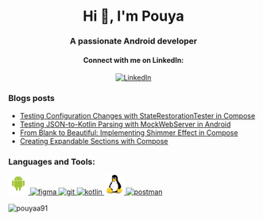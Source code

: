 <h1 align="center">Hi 👋, I'm Pouya</h1>
<h3 align="center">A passionate Android developer</h3>

<h4 align="center">Connect with me on LinkedIn:</h4>
<p align="center">
  <a href="https://www.linkedin.com/in/pouya-mazloumpour/">
    <img src="https://img.icons8.com/color/48/000000/linkedin.png" alt="LinkedIn" width="30" height="30"/>
  </a>
</p>

### Blogs posts
- [Testing Configuration Changes with StateRestorationTester in Compose](https://medium.com/@mazloumpour.pouya/testing-configuration-changes-with-staterestorationtester-in-compose-e525a19278b6)
- [Testing JSON-to-Kotlin Parsing with MockWebServer in Android](https://medium.com/@mazloumpour.pouya/testing-json-to-kotlin-parsing-with-mockwebserver-in-android-2a04ea3c49a1)
- [From Blank to Beautiful: Implementing Shimmer Effect in Compose](https://medium.com/@mazloumpour.pouya/from-blank-to-beautiful-implementing-shimmer-effect-in-compose-909c151310f1)
- [Creating Expandable Sections with Compose](https://medium.com/@mazloumpour.pouya/creating-expandable-sections-with-compose-c0e827fb6910)

<h3 align="left">Languages and Tools:</h3>
<p align="left"> <a href="https://developer.android.com" target="_blank" rel="noreferrer"> <img src="https://raw.githubusercontent.com/devicons/devicon/master/icons/android/android-original-wordmark.svg" alt="android" width="40" height="40"/> </a> <a href="https://www.figma.com/" target="_blank" rel="noreferrer"> <img src="https://www.vectorlogo.zone/logos/figma/figma-icon.svg" alt="figma" width="40" height="40"/> </a> <a href="https://git-scm.com/" target="_blank" rel="noreferrer"> <img src="https://www.vectorlogo.zone/logos/git-scm/git-scm-icon.svg" alt="git" width="40" height="40"/> </a> <a href="https://kotlinlang.org" target="_blank" rel="noreferrer"> <img src="https://www.vectorlogo.zone/logos/kotlinlang/kotlinlang-icon.svg" alt="kotlin" width="40" height="40"/> </a> <a href="https://www.linux.org/" target="_blank" rel="noreferrer"> <img src="https://raw.githubusercontent.com/devicons/devicon/master/icons/linux/linux-original.svg" alt="linux" width="40" height="40"/> </a> <a href="https://postman.com" target="_blank" rel="noreferrer"> <img src="https://www.vectorlogo.zone/logos/getpostman/getpostman-icon.svg" alt="postman" width="40" height="40"/> </a> </p>

<p><img align="center" src="https://github-readme-streak-stats.herokuapp.com/?user=pouyaa91&theme=default" alt="pouyaa91" /></p>
